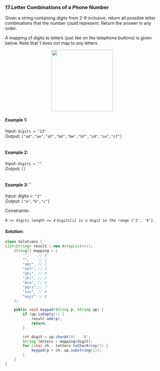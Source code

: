 ### 17.Letter Combinations of a Phone Number

Given a string containing digits from 2-9 inclusive, return all possible letter combinations that the number could represent. Return the answer in any order.

A mapping of digits to letters (just like on the telephone buttons) is given below. Note that 1 does not map to any letters.
<p align="center ">
<img src="../../../Assests/keypad.png" height=200 width=200>
</p>

#### Example 1:

Input: `digits = "23"`<br>
Output: `["ad","ae","af","bd","be","bf","cd","ce","cf"]`<br>
<br>
#### Example 2:<br>

Input: `digits = ""`<br>
Output: `[]`<br><br>
#### Example 3:``<br>

Input: digits =` "2"`<br>
Output: `["a","b","c"]`<br>
 

Constraints:

`0 <= digits.length <= 4`
`digits[i] is a digit in the range ['2', '9'].`

#### Solution:  

```java
class Solutions {
List<String> result = new ArrayList<>();
    String[] mapping = {
        "",    // 0
        "",    // 1
        "abc", // 2
        "def", // 3
        "ghi", // 4
        "jkl", // 5
        "mno", // 6
        "pqrs",// 7
        "tuv", // 8
        "wxyz" // 9
    };

    public void keypad(String p, String up) {
        if (up.isEmpty()) {
            result.add(p);
            return;
        }

        int digit = up.charAt(0) - '0';
        String letters = mapping[digit];
        for (char ch : letters.toCharArray()) {
            keypad(p + ch, up.substring(1));
        }
    }
}
```
